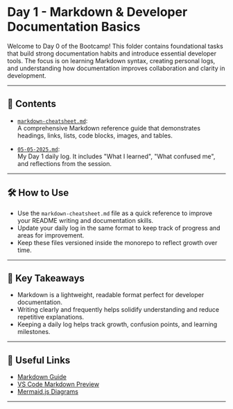 # Day 1 - Markdown & Developer Documentation Basics

Welcome to Day 0 of the Bootcamp! This folder contains foundational tasks that build strong documentation habits and introduce essential developer tools. The focus is on learning Markdown syntax, creating personal logs, and understanding how documentation improves collaboration and clarity in development.

---

## 📁 Contents

- [`markdown-cheatsheet.md`](./markdown-cheatsheet.md):  
  A comprehensive Markdown reference guide that demonstrates headings, links, lists, code blocks, images, and tables.

- [`05-05-2025.md`](./05-05-2025.md):  
  My Day 1 daily log. It includes "What I learned", "What confused me", and reflections from the session.

---

## 🛠️ How to Use

- Use the `markdown-cheatsheet.md` file as a quick reference to improve your README writing and documentation skills.
- Update your daily log in the same format to keep track of progress and areas for improvement.
- Keep these files versioned inside the monorepo to reflect growth over time.

---

## 📌 Key Takeaways

- Markdown is a lightweight, readable format perfect for developer documentation.
- Writing clearly and frequently helps solidify understanding and reduce repetitive explanations.
- Keeping a daily log helps track growth, confusion points, and learning milestones.

---

## 🔗 Useful Links

- [Markdown Guide](https://www.markdownguide.org/)
- [VS Code Markdown Preview](https://code.visualstudio.com/docs/languages/markdown)
- [Mermaid.js Diagrams](https://mermaid-js.github.io/mermaid/#/)

---
